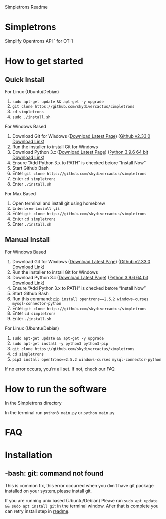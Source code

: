 Simpletrons Readme

# Simpletrons

Simplify Opentrons API 1 for OT-1


# How to get started

## Quick Install

For Linux (Ubuntu/Debian)
1. `sudo apt-get update && apt-get -y upgrade`
2. `git clone https://github.com/skydivercactus/simpletrons`
3. `cd simpletrons`
4. `sudo ./install.sh`

For Windows Based

1.  Download Git for Windows ([Download Latest Page](https://gitforwindows.org/)) ([Github v2.33.0 Download Link](https://github.com/git-for-windows/git/releases/download/v2.33.0.windows.2/Git-2.33.0.2-64-bit.exe))
2.  Run the installer to install Git for Windows
3.  Download Python 3.x ([Download Latest Page](https://www.python.org/downloads/windows/)) ([Python 3.9.6 64 bit Download Link](https://www.python.org/ftp/python/3.9.6/python-3.9.6-amd64.exe))
4.  Ensure “Add Python 3.x to PATH” is checked before “Install Now”
5.  Start Github Bash
6.  Enter `git clone https://github.com/skydivercactus/simpletrons`
7.  Enter `cd simpletrons`
8.  Enter `./install.sh`

For Max Based

1.  Open terminal and install git using homebrew 
2.  Enter `brew install git` 
3.  Enter `git clone https://github.com/skydivercactus/simpletrons`  
4.  Enter `cd simpletrons`
5.  Enter `./install.sh`




## Manual Install

For Windows Based

1.  Download Git for Windows ([Download Latest Page](https://gitforwindows.org/)) ([Github v2.33.0 Download Link](https://github.com/git-for-windows/git/releases/download/v2.33.0.windows.2/Git-2.33.0.2-64-bit.exe))
2.  Run the installer to install Git for Windows
3.  Download Python 3.x ([Download Latest Page](https://www.python.org/downloads/windows/)) ([Python 3.9.6 64 bit Download Link](https://www.python.org/ftp/python/3.9.6/python-3.9.6-amd64.exe))
4.  Ensure “Add Python 3.x to PATH” is checked before “Install Now”
5.  Start Github Bash
6.  Run this command: `pip install opentrons==2.5.2 windows-curses mysql-connector-python`
7.  Enter `git clone https://github.com/skydivercactus/simpletrons`
8.  Enter `cd simpletrons`
9.  Enter `./install.sh`

For Linux (Ubuntu/Debian)
1. `sudo apt-get update && apt-get -y upgrade`
2. `sudo apt-get install -y python3 python3-pip`
3. `git clone https://github.com/skydivercactus/simpletrons`
4. `cd simpletrons`
5. `pip3 install opentrons==2.5.2 windows-curses mysql-connector-python`




If no error occurs, you’re all set. If not, check our FAQ.


# How to run the software

In the Simpletrons directory

In the terminal run `python3 main.py` or `python main.py`

# FAQ

# Installation

## -bash: git: command not found

This is common fix, this error occurred when you don’t have git package installed on your system, please install git.

If you are running unix based (Ubuntu/Debian) Please run `sudo apt update && sudo apt install git` in the terminal window. After that is complete you can retry install step in [readme](https://github.com/skydivercactus/simpletrons/blob/master/README.md).